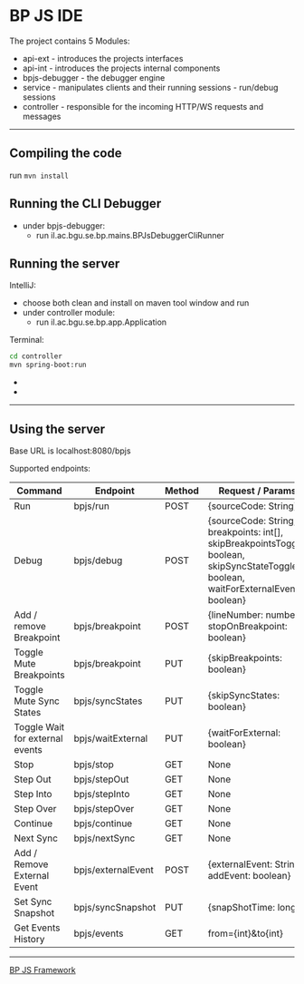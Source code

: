 # BP JS IDE
The project contains 5 Modules:
- api-ext - introduces the projects interfaces
- api-int - introduces the projects internal components
- bpjs-debugger - the debugger engine
- service - manipulates clients and their running sessions - run/debug sessions
- controller - responsible for the incoming HTTP/WS requests and messages

---
## Compiling the code
run ```mvn install```

## Running the CLI Debugger
- under bpjs-debugger:
    - run il.ac.bgu.se.bp.mains.BPJsDebuggerCliRunner 

## Running the server
IntelliJ:
- choose both clean and install on maven tool window and run
- under controller module:
    - run il.ac.bgu.se.bp.app.Application 

Terminal:
```bash
cd controller
mvn spring-boot:run
```
- 
- 

---

## Using the server

Base URL is localhost:8080/bpjs 

Supported endpoints:

| Command                     | Endpoint           | Method | Request / Params                                                                                       | Headers |
| --------------------------- | ------------------ | ------ | ------------------------------------------------------------------------------------------------------ | ------- |
| Run                         | bpjs/run           | POST   | {sourceCode: String}                                                                                   | userId  |
| Debug                       | bpjs/debug         | POST   | {sourceCode: String, breakpoints: int[], skipBreakpointsToggle: boolean, skipSyncStateToggle: boolean, waitForExternalEvents: boolean} | userId  |
| Add / remove Breakpoint     | bpjs/breakpoint    | POST   | {lineNumber: number, stopOnBreakpoint: boolean}                                                        | userId  |
| Toggle Mute Breakpoints     | bpjs/breakpoint    | PUT    | {skipBreakpoints: boolean}                                                                             | userId  |
| Toggle Mute Sync States     | bpjs/syncStates    | PUT    | {skipSyncStates: boolean}                                                                              | userId  |
| Toggle Wait for external events   | bpjs/waitExternal   | PUT    | {waitForExternal: boolean}                                                                              | userId  |
| Stop                        | bpjs/stop          | GET    | None                                                                                                   | userId  |
| Step Out                    | bpjs/stepOut       | GET    | None                                                                                                   | userId  |
| Step Into                   | bpjs/stepInto      | GET    | None                                                                                                   | userId  |
| Step Over                   | bpjs/stepOver      | GET    | None                                                                                                   | userId  |
| Continue                    | bpjs/continue      | GET    | None                                                                                                   | userId  |
| Next Sync                   | bpjs/nextSync      | GET    | None                                                                                                   | userId  |
| Add / Remove External Event | bpjs/externalEvent | POST   | {externalEvent: String, addEvent: boolean}                                                             | userId  |
| Set Sync Snapshot           | bpjs/syncSnapshot  | PUT   | {snapShotTime: long}                                                                                   | userId  |
| Get Events History          | bpjs/events        | GET    | from={int}&to{int}                                                                                     | userId  |

---

[BP JS Framework](http://wwww.bpjside.tk)
